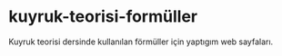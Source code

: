 # kuyruk-teorisi-formüller

Kuyruk teorisi dersinde kullanılan förmüller için yaptıgım web sayfaları.

